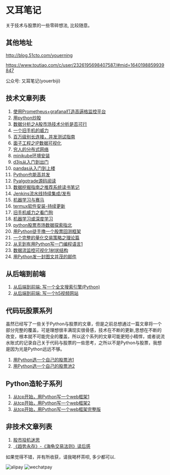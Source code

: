 # 又耳笔记
关于技术与股票的一些零碎想法, 比较随意。

## 其他地址
http://blog.51cto.com/youerning

https://www.toutiao.com/c/user/2326195698407587/#mid=1640198859939847

公众号: 又耳笔记(youerbiji)

## 技术文章列表
1. [使用Prometheus+grafana打造高逼格监控平台](https://github.com/youerning/blog/tree/master/prometheus)
2. [用python炒股](https://github.com/youerning/blog/tree/master/python-trade)
3. [数据分析之A股市场技术分析是否可行](https://github.com/youerning/blog/tree/master/stock-analysis)
4. [一个旧手机的威力](https://github.com/youerning/blog/tree/master/old-phone)
5. [百万级别长连接，并发测试指南](https://github.com/youerning/blog/tree/master/locust-test)
6. [面子工程之IP数据可视化](https://github.com/youerning/blog/tree/master/ip-visualize)
7. [穷人的分布式网络](https://github.com/youerning/blog/tree/master/fastvpn)
8. [minikube环境安装](https://github.com/youerning/blog/tree/master/minikube)
9. [d3js从入门到出门](https://github.com/youerning/blog/tree/master/d3js)
10. [pandas从入门到上楼](https://github.com/youerning/blog/tree/master/pandas)
11. [Python也能高并发](https://github.com/youerning/blog/tree/master/asyncio)
12. [Pyalgotrade源码阅读](https://github.com/youerning/blog/tree/master/pyalgotrade-code-read)
13. [数据挖掘指南之推荐系统读书笔记](https://github.com/youerning/blog/tree/master/data-mining_chapter01)
14. [Jenkins流水线持续集成/发布](https://github.com/youerning/blog/tree/master/cicd)
15. [机器学习与赛马](https://github.com/youerning/blog/tree/master/ml_and_horse_race)
16. [termux软件安装-持续更新](https://github.com/youerning/blog/tree/master/termux)
17. [旧手机威力之看门狗](https://github.com/youerning/blog/tree/master/watchdog)
18. [机器学习或深度学习](https://github.com/youerning/blog/tree/master/ai)
19. [python股票市场数据探索指北](https://github.com/youerning/blog/tree/master/stock_data)
20. [用Python徒手撸一个股票回测框架](https://github.com/youerning/blog/tree/master/backtest)
21. [一个完整的量化交易策略之理论篇](https://github.com/youerning/blog/tree/master/quant1)
22. [从无到有用Python写一门编程语言1](https://github.com/youerning/blog/tree/master/new_program)
23. [数据流监控可视化1树状结构](https://github.com/youerning/blog/tree/master/dataflow-vis)
24. [用Python发一封图文并茂的邮件](https://github.com/youerning/blog/tree/master/sendmail)

## 从后端到前端
1. [从后端到前端: 写一个全文搜索引擎(Python)](https://github.com/youerning/blog/tree/master/search_engine)
1. [从后端到前端: 写一个h5视频网站](https://github.com/youerning/blog/tree/master/video_site)


## 代码玩股票系列
虽然已经写了一些关于Python与股票的文章，但是之前总想通过一篇文章将一个部分完整的覆盖，可是理想很丰满现实很骨感，技术在不断的更新,思想在不断的改变，根本就不可能完全的覆盖，所以这个系列的文章可能更短小精悍，或者说流水账式的记录自己关于代码与股票的一些思考，之所以不是Python与股票，我想是因为光是Python远远不够。

1. [用Python选一个自己的股票池1](https://github.com/youerning/blog/tree/master/stock_pool/post1.md)
2. [用Python选一个自己的股票池2](https://github.com/youerning/blog/tree/master/stock_pool/post2.md)


## Python造轮子系列
1. [从tcp开始，用Python写一个web框架1](https://github.com/youerning/blog/tree/master/web_framework/post1.md)
2. [从tcp开始，用Python写一个web框架2](https://github.com/youerning/blog/tree/master/web_framework/post2.md)
3. [从tcp开始，用Python写一个web框架完整版](https://github.com/youerning/blog/tree/master/web_framework/post3.md)

## 非技术文章列表
1. [股市投机迷思](https://github.com/youerning/blog/tree/master/stock-in-thought)
2. [《趋势永存》-《海龟交易法则》读后感](https://github.com/youerning/blog/tree/master/trending_invest)

如果觉得不错，并有所收获，请我喝杯茶呗, 多少都可以.

![alipay](img/alipay.png)
![wechatpay](img/wechatpay.png)

